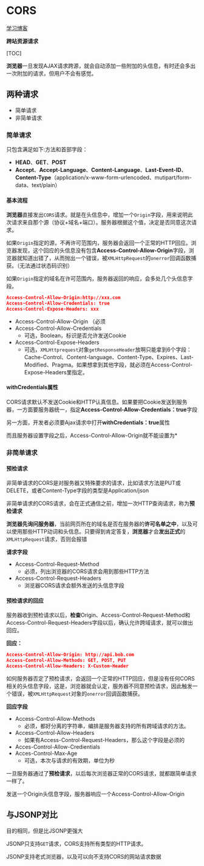 # CORS

[学习博客](https://www.ruanyifeng.com/blog/2016/04/cors.html)

**跨站资源请求**

[TOC]

**浏览器**一旦发现AJAX请求跨源，就会自动添加一些附加的头信息，有时还会多出一次附加的请求，但用户不会有感觉。

## 两种请求

- 简单请求
- 非简单请求

### 简单请求

只包含满足如下:方法和首部字段：

- **HEAD**、**GET**、**POST**
- **Accept**、**Accept-Language**、**Content-Language**、**Last-Event-ID**、**Content-Type**（application/x-www-form-urlencoded、mutipart/form-data、text/plain）

#### 基本流程

**浏览器**直接发出`CORS`请求。就是在头信息中，增加一个`Origin`字段，用来说明此次请求来自那个源（协议+域名+端口）。服务器根据这个值，决定是否同意这次请求。

如果`Origin`指定的源，不再许可范围内，服务器会返回一个正常的HTTP回应。浏览器发现，这个回应的头信息没有包含**Access-Control-Allow-Origin**字段，浏览器就知道出错了，从而抛出一个错误，被`XMLHttpRequest`的`onerror`回调函数捕获。（无法通过状态码识别）

如果`Origin`指定的域名在许可范围内，服务器返回的响应，会多处几个头信息字段。

```json
Access-Control-Allow-Origin:http://xxx.com
Access-Control-Allow-Credentials: true
Access-Control-Expose-Headers: xxx
```

- Access-Control-Allow-Origin  （必须
- Access-Control-Allow-Credentials
  - 可选，Boolean，标识是否允许发送Cookie
- Access-Control-Expose-Headers
  - 可选，`XMLHttprequest`对象`getResponseHeader`放啊只能拿到6个字段：Cache-Control、Content-language、Content-Type、Expires、Last-Modified、Pragma。如果想拿到其他字段，就必须在Access-Control-Expose-Headers里指定。

#### withCredentials属性

CORS请求默认不发送Cookie和HTTP认真信息。如果要把Cookie发送到服务器，一方面要服务器统一，指定**Access-Control-Allow-Credentials：true**字段

另一方面，开发者必须要Ajax请求中打开**withCredentials：true**属性

而且服务器设置字段之后，Access-Control-Allow-Origin就不能设置为*

### 非简单请求

#### 预检请求

非简单请求的CORS是对服务器又特殊要求的请求，比如请求方法是PUT或DELETE，或者Content-Type字段的类型是Application/json

非简单请求的CORS请求，会在正式通信之前，增加一次HTTP查询请求，称为**预检请求**

**浏览器先询问服务器**，当前网页所在的域名是否在服务器的**许可名单之中**，以及可以使用那些HTTP动词和头信息。只要得到肯定答复，**浏览器**才会**发出正式**的`XMLHttpRequest`请求，否则会报错

**请求字段**

- Access-Control-Request-Method
  - 必须，列出浏览器的CORS请求会用到那些HTTP方法
- Access-Control-Request-Headers
  - 浏览器CORS请求会额外发送的头信息字段

#### 预检请求的回应

服务器收到预检请求以后，**检查**Origin、Access-Control-Request-Method和Access-Control-Request-Headers字段以后，确认允许跨域请求，就可以做出回应。

**回应：**

```json
Access-Control-Allow-Origin: http://api.bob.com
Access-Control-Allow-Methods: GET, POST, PUT
Access-Control-Allow-Headers: X-Custom-Header
```

如何服务器否定了预检请求，会返回一个正常的HTTP回应，但是没有任何CORS相关的头信息字段，这是，浏览器就会认定，服务器不同意预检请求，因此触发一个错误，被`XMLHttpRequest`对象的`onerror`回调函数捕获。

**回应字段**

- Access-Control-Allow-Methods
  - 必须，都好分离的字符串，编排是服务器支持的所有跨域请求的方法。
- Access-Control-Allow-Headers
  - 如果有Access-Control-Request-Headers，那么这个字段是必须的
- Acces-Control-Allow-Credientials
- Acces-Control-Max-Age
  - 可选，本次与请求的有效期，单位为秒

一旦服务器通过了**预检请求**，以后每次浏览器正常的CORS请求，就都跟简单请求一样了。

发送一个Origin头信息字段，服务器响应一个Access-Control-Allow-Origin

## 与JSONP对比

目的相同，但是比JSONP更强大

JSONP只支持`GET`请求，CORS支持所有类型的HTTP请求。

JSONP支持老式浏览器，以及可以向不支持CORS的网站请求数据